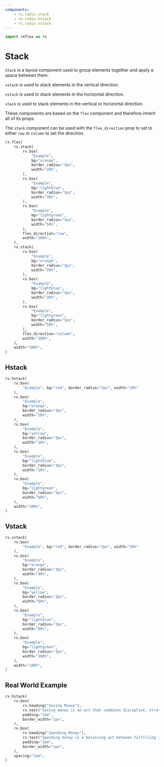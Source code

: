 ```yaml
---
components:
    - rx.radix.stack
    - rx.radix.hstack
    - rx.radix.vstack
---
```


```python exec
import reflex as rx
```

# Stack

`Stack` is a layout component used to group elements together and apply a space between them.

`vstack` is used to stack elements in the vertical direction.

`vstack` is used to stack elements in the horizontal direction.

`stack` is used to stack elements in the vertical or horizontal direction.

These components are based on the `flex` component and therefore inherit all of its props.

The `stack` component can be used with the `flex_direction` prop to set to either `row` or `column` to set the direction.

```python demo
rx.flex(
    rx.stack(
        rx.box(
            "Example",
            bg="orange",
            border_radius="3px",
            width="20%",
        ),
        rx.box(
            "Example",
            bg="lightblue",
            border_radius="3px",
            width="30%",
        ),
        rx.box(
            "Example",
            bg="lightgreen",
            border_radius="3px",
            width="50%",
        ),
        flex_direction="row",
        width="100%",
    ),
    rx.stack(
        rx.box(
            "Example",
            bg="orange",
            border_radius="3px",
            width="20%",
        ),
        rx.box(
            "Example",
            bg="lightblue",
            border_radius="3px",
            width="30%",
        ),
        rx.box(
            "Example",
            bg="lightgreen",
            border_radius="3px",
            width="50%",
        ),
        flex_direction="column",
        width="100%",
    ),
    width="100%",
)
```

## Hstack

```python demo
rx.hstack(
    rx.box(
        "Example", bg="red", border_radius="3px", width="10%"
    ),
    rx.box(
        "Example",
        bg="orange",
        border_radius="3px",
        width="10%",
    ),
    rx.box(
        "Example",
        bg="yellow",
        border_radius="3px",
        width="10%",
    ),
    rx.box(
        "Example",
        bg="lightblue",
        border_radius="3px",
        width="10%",
    ),
    rx.box(
        "Example",
        bg="lightgreen",
        border_radius="3px",
        width="60%",
    ),
    width="100%",
)
```


## Vstack

```python demo
rx.vstack(
    rx.box(
        "Example", bg="red", border_radius="3px", width="20%"
    ),
    rx.box(
        "Example",
        bg="orange",
        border_radius="3px",
        width="40%",
    ),
    rx.box(
        "Example",
        bg="yellow",
        border_radius="3px",
        width="60%",
    ),
    rx.box(
        "Example",
        bg="lightblue",
        border_radius="3px",
        width="80%",
    ),
    rx.box(
        "Example",
        bg="lightgreen",
        border_radius="3px",
        width="100%",
    ),
    width="100%",
)
```


## Real World Example

```python demo
rx.hstack(
    rx.box(
        rx.heading("Saving Money"),
        rx.text("Saving money is an art that combines discipline, strategic planning, and the wisdom to foresee future needs and emergencies. It begins with the simple act of setting aside a portion of one's income, creating a buffer that can grow over time through interest or investments.", margin_top="0.5em"),
        padding="1em",
        border_width="1px",
    ),
    rx.box(
        rx.heading("Spending Money"),
        rx.text("Spending money is a balancing act between fulfilling immediate desires and maintaining long-term financial health. It's about making choices, sometimes indulging in the pleasures of the moment, and at other times, prioritizing essential expenses.", margin_top="0.5em"),
        padding="1em",
        border_width="1px",
    ),
    spacing="2em",
)

```